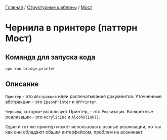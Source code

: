 [Главная](../../..) / [Структурные шаблоны](../..) / [Мост](..)

# Чернила в принтере (паттерн Мост)

## Команда для запуска кода

```
npm run bridge:printer
```

## Описание

`Принтер` - это `Абстракция` идеи распечатывания документов. Уточненные абстракции - это `EpsonPrinter` и `HPPrinter`.


`Чернила`, которые использует Принтер, - это `Реализация`. Конкретные реализации - это `AcrylicInc` и `AlcoholInk()`.

Один и тот же принтер может использовать разные реализации, но так как они обладают общим интерфейсом, проблем не возникает.